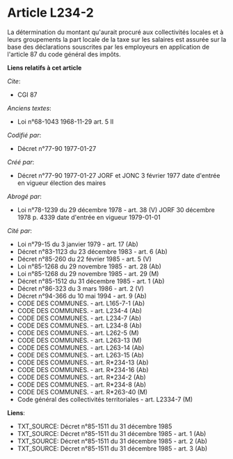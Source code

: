 # Article L234-2

La détermination du montant qu'aurait procuré aux collectivités locales et à leurs groupements la part locale de la taxe sur
les salaires est assurée sur la base des déclarations souscrites par les employeurs en application de l'article 87 du code
général des impôts.

**Liens relatifs à cet article**

_Cite_:

  - CGI 87

_Anciens textes_:

  - Loi n°68-1043 1968-11-29 art. 5 II

_Codifié par_:

  - Décret n°77-90 1977-01-27

_Créé par_:

  - Décret n°77-90 1977-01-27 JORF et JONC 3 février 1977 date d'entrée en vigueur élection des maires

_Abrogé par_:

  - Loi n°78-1239 du 29 décembre 1978 - art. 38 (V) JORF 30 décembre 1978 p. 4339 date d'entrée en vigueur 1979-01-01

_Cité par_:

  - Loi n°79-15 du 3 janvier 1979 - art. 17 (Ab)
  - Décret n°83-1123 du 23 décembre 1983 - art. 6 (Ab)
  - Décret n°85-260 du 22 février 1985 - art. 5 (V)
  - Loi n°85-1268 du 29 novembre 1985 - art. 28 (Ab)
  - Loi n°85-1268 du 29 novembre 1985 - art. 29 (M)
  - Décret n°85-1512 du 31 décembre 1985 - art. 1 (Ab)
  - Décret n°86-323 du 3 mars 1986 - art. 2 (V)
  - Décret n°94-366 du 10 mai 1994 - art. 9 (Ab)
  - CODE DES COMMUNES. - art. L165-7-1 (Ab)
  - CODE DES COMMUNES. - art. L234-4 (Ab)
  - CODE DES COMMUNES. - art. L234-7 (Ab)
  - CODE DES COMMUNES. - art. L234-8 (Ab)
  - CODE DES COMMUNES. - art. L262-5 (M)
  - CODE DES COMMUNES. - art. L263-13 (M)
  - CODE DES COMMUNES. - art. L263-14 (Ab)
  - CODE DES COMMUNES. - art. L263-15 (Ab)
  - CODE DES COMMUNES. - art. R*234-13 (Ab)
  - CODE DES COMMUNES. - art. R*234-16 (Ab)
  - CODE DES COMMUNES. - art. R*234-2 (Ab)
  - CODE DES COMMUNES. - art. R*234-8 (Ab)
  - CODE DES COMMUNES. - art. R*263-40 (M)
  - Code général des collectivités territoriales - art. L2334-7 (M)

**Liens**:

  - TXT_SOURCE: Décret n°85-1511 du 31 décembre 1985
  - TXT_SOURCE: Décret n°85-1511 du 31 décembre 1985 - art. 1 (Ab)
  - TXT_SOURCE: Décret n°85-1511 du 31 décembre 1985 - art. 2 (Ab)
  - TXT_SOURCE: Décret n°85-1511 du 31 décembre 1985 - art. 3 (Ab)
